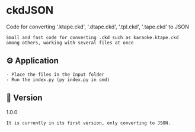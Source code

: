 # ckdJSON
Code for converting '.ktape.ckd', '.dtape.ckd', '.tpl.ckd', '.tape.ckd' to JSON

```
Small and fast code for converting .ckd such as karaoke.ktape.ckd among others, working with several files at once
```

## ⚙️ Application

```
- Place the files in the Input folder
- Run the index.py (py index.py in cmd)
```

## 📌 Version
1.0.0

```
It is currently in its first version, only converting to JSON.
```